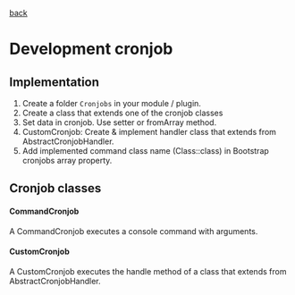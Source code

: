 [back](../index.md)

# Development cronjob

## Implementation
1. Create a folder `Cronjobs` in your module / plugin.
2. Create a class that extends one of the cronjob classes
3. Set data in cronjob. Use setter or fromArray method.
4. CustomCronjob: Create & implement handler class that extends from AbstractCronjobHandler.
5. Add implemented command class name (Class::class) in Bootstrap cronjobs array property.

## Cronjob classes

#### CommandCronjob
A CommandCronjob executes a console command with arguments.

#### CustomCronjob
A CustomCronjob executes the handle method of a class that extends from AbstractCronjobHandler.
